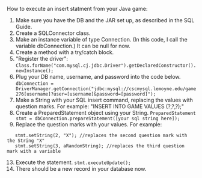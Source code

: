 How to execute an insert statment from your Java game:
  1. Make sure you have the DB and the JAR set up, as described in the SQL Guide.
  2. Create a SQLConnector class.
  3. Make an instance variable of type Connection. (In this code, I call the variable dbConnection.) It can be null for now.
  4. Create a method with a try/catch block. 
  5. "Register the driver": 
```Class.forName("com.mysql.cj.jdbc.Driver").getDeclaredConstructor().newInstance();```
  7. Plug your DB name, username, and password into the code below. 
```dbConnection = DriverManager.getConnection("jdbc:mysql://cscmysql.lemoyne.edu/game276[username]?user=[username]&password=[password]");```
  9. Make a String with your SQL insert command, replacing the values with question marks. For example: "INSERT INTO GAME VALUES (?,?,?);"
  10. Create a PreparedStatement object using your String. 
```PreparedStatement stmt = dbConnection.prepareStatement([your sql string here]);```
  12. Replace the question marks with your values. For example:
```stmt.setInt(1, 34); //replaces the first question mark with the number 34
   stmt.setString(2, "X"); //replaces the second question mark with the String "X"
   stmt.setString(3, aRandomString); //replaces the third question mark with a variable
   ```
   13. Execute the statement. 
   ```stmt.executeUpdate();```
   14. There should be a new record in your database now. 
